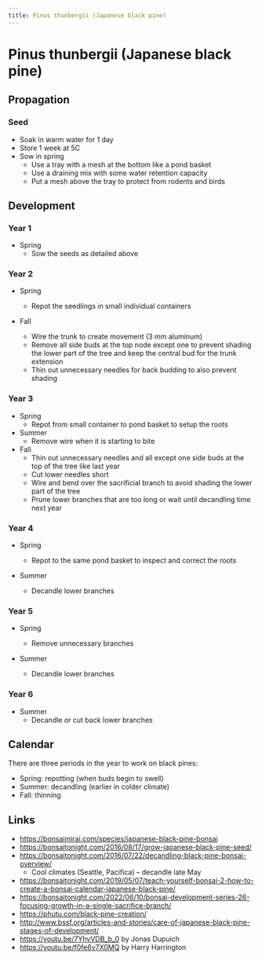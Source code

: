 ```yaml
---
title: Pinus thunbergii (Japanese black pine)
---
```


# Pinus thunbergii (Japanese black pine)

## Propagation

### Seed

- Soak in warm water for 1 day
- Store 1 week at 5C
- Sow in spring
  - Use a tray with a mesh at the bottom like a pond basket
  - Use a draining mix with some water retention capacity
  - Put a mesh above the tray to protect from rodents and birds

## Development

### Year 1

- Spring
  - Sow the seeds as detailed above

### Year 2

- Spring
  - Repot the seedlings in small individual containers

- Fall
  - Wire the trunk to create movement (3 mm aluminum)
  - Remove all side buds at the top node except one to prevent shading the
    lower part of the tree and keep the central bud for the trunk extension
  - Thin out unnecessary needles for back budding to also prevent shading

### Year 3

- Spring
  - Repot from small container to pond basket to setup the roots
- Summer
  - Remove wire when it is starting to bite
- Fall
  - Thin out unnecessary needles and all except one side buds at the top of the
    tree like last year
  - Cut lower needles short
  - Wire and bend over the sacrificial branch to avoid shading the lower part
    of the tree
  - Prune lower branches that are too long or wait until decandling time next
    year

### Year 4

- Spring
  - Repot to the same pond basket to inspect and correct the roots

- Summer
  - Decandle lower branches

### Year 5

- Spring
  - Remove unnecessary branches

- Summer
  - Decandle lower branches

### Year 6

- Summer
  - Decandle or cut back lower branches

## Calendar

There are three periods in the year to work on black pines:

- Spring: repotting (when buds begin to swell)
- Summer: decandling (earlier in colder climate)
- Fall: thinning

## Links

- https://bonsaimirai.com/species/japanese-black-pine-bonsai
- https://bonsaitonight.com/2016/08/17/grow-japanese-black-pine-seed/
- https://bonsaitonight.com/2016/07/22/decandling-black-pine-bonsai-overview/
  - Cool climates (Seattle, Pacifica) – decandle late May
- https://bonsaitonight.com/2019/05/07/teach-yourself-bonsai-2-how-to-create-a-bonsai-calendar-japanese-black-pine/
- https://bonsaitonight.com/2022/06/10/bonsai-development-series-26-focusing-growth-in-a-single-sacrifice-branch/
- https://phutu.com/black-pine-creation/
- http://www.bssf.org/articles-and-stories/care-of-japanese-black-pine-stages-of-development/
- https://youtu.be/7YhvVDB_b_0 by Jonas Dupuich
- https://youtu.be/f0fe6v7X0MQ by Harry Harrington

